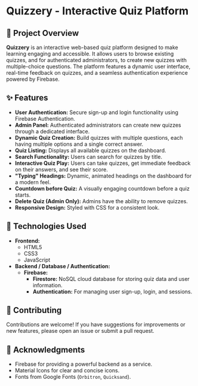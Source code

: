 # Quizzery - Interactive Quiz Platform

## 🌟 Project Overview

**Quizzery** is an interactive web-based quiz platform designed to make learning engaging and accessible. It allows users to browse existing quizzes, and for authenticated administrators, to create new quizzes with multiple-choice questions. The platform features a dynamic user interface, real-time feedback on quizzes, and a seamless authentication experience powered by Firebase.

## ✨ Features

* **User Authentication:** Secure sign-up and login functionality using Firebase Authentication.
* **Admin Panel:** Authenticated administrators can create new quizzes through a dedicated interface.
* **Dynamic Quiz Creation:** Build quizzes with multiple questions, each having multiple options and a single correct answer.
* **Quiz Listing:** Displays all available quizzes on the dashboard.
* **Search Functionality:** Users can search for quizzes by title.
* **Interactive Quiz Play:** Users can take quizzes, get immediate feedback on their answers, and see their score.
* **"Typing" Headings:** Dynamic, animated headings on the dashboard for a modern feel.
* **Countdown before Quiz:** A visually engaging countdown before a quiz starts.
* **Delete Quiz (Admin Only):** Admins have the ability to remove quizzes.
* **Responsive Design:** Styled with CSS for a consistent look.

## 🚀 Technologies Used

* **Frontend:**
    * HTML5
    * CSS3
    * JavaScript
* **Backend / Database / Authentication:**
    * **Firebase:**
        * **Firestore:** NoSQL cloud database for storing quiz data and user information.
        * **Authentication:** For managing user sign-up, login, and sessions.
     
## 🤝 Contributing

Contributions are welcome! If you have suggestions for improvements or new features, please open an issue or submit a pull request.


## 🙏 Acknowledgments

* Firebase for providing a powerful backend as a service.
* Material Icons for clear and concise icons.
* Fonts from Google Fonts (`Orbitron`, `Quicksand`).
